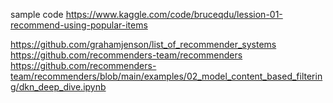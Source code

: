 sample code
https://www.kaggle.com/code/bruceqdu/lession-01-recommend-using-popular-items

https://github.com/grahamjenson/list_of_recommender_systems   
https://github.com/recommenders-team/recommenders
https://github.com/recommenders-team/recommenders/blob/main/examples/02_model_content_based_filtering/dkn_deep_dive.ipynb
